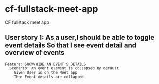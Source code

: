 # cf-fullstack-meet-app
CF fullstack meet app


## User story 1: As a user,I should be able to toggle event details So that I see event detail and overview of events

```gherkin
Feature: SHOW/HIDE AN EVENT'S DETAILS
  Scenario: An event element is collapsed by default
    Given User is on the Meet app
    Then Event details are collapsed
```

